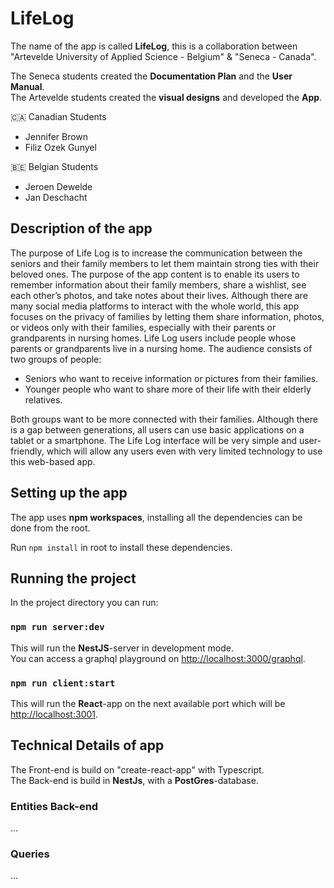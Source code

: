 # LifeLog
The name of the app is called **LifeLog**, this is a collaboration between "Artevelde University of Applied Science - Belgium" & "Seneca - Canada".

The Seneca students created the **Documentation Plan** and the **User Manual**.  
The Artevelde students created the **visual designs** and developed the **App**.

🇨🇦 Canadian Students
- Jennifer Brown
- Filiz Ozek Gunyel

🇧🇪 Belgian Students
- Jeroen Dewelde
- Jan Deschacht

## Description of the app
The purpose of Life Log is to increase the communication between the seniors and their family members to let them maintain strong ties with their beloved ones. The purpose of the app content is to enable its users to remember information about their family members, share a wishlist, see each other’s photos, and take notes about their lives. Although there are many social media platforms to interact with the whole world, this app focuses on the privacy of families by letting them share information, photos, or videos only with their families, especially with their parents or grandparents in nursing homes. Life Log users include people whose parents or grandparents live in a nursing home. The audience consists of two groups of people:  

- Seniors who want to receive information or pictures from their families.
- Younger people who want to share more of their life with their elderly relatives.  

Both groups want to be more connected with their families. Although there is a gap between generations, all users can use basic applications on a tablet or a smartphone. The Life Log interface will be very simple and user-friendly, which will allow any users even with very limited technology to use this web-based app. 


## Setting up the app
The app uses **npm workspaces**, installing all the dependencies can be done from the root.

Run `npm install` in root to install these dependencies.

## Running the project

In the project directory you can run:

### `npm run server:dev`

This will run the **NestJS**-server in development mode.  
You can access a graphql playground on [http://localhost:3000/graphql](http://localhost:3000/graphql).

### `npm run client:start`

This will run the **React**-app on the next available port which will be [http://localhost:3001](http://localhost:3001).

## Technical Details of app
The Front-end is build on "create-react-app" with Typescript.  
The Back-end is build in **NestJs**, with a **PostGres**-database.

### Entities Back-end
...
### Queries
...